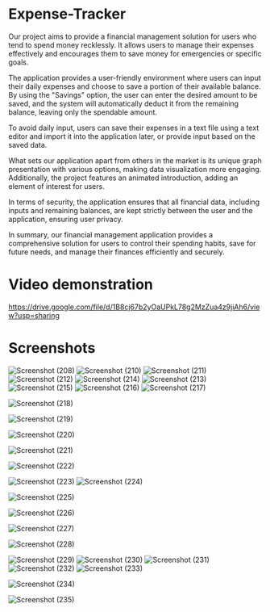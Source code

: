 
# Expense-Tracker

Our project aims to provide a financial management solution for users who tend to spend money recklessly. It allows users to manage their expenses effectively and encourages them to save money for emergencies or specific goals.

The application provides a user-friendly environment where users can input their daily expenses and choose to save a portion of their available balance. By using the "Savings" option, the user can enter the desired amount to be saved, and the system will automatically deduct it from the remaining balance, leaving only the spendable amount.

To avoid daily input, users can save their expenses in a text file using a text editor and import it into the application later, or provide input based on the saved data.

What sets our application apart from others in the market is its unique graph presentation with various options, making data visualization more engaging. Additionally, the project features an animated introduction, adding an element of interest for users.

In terms of security, the application ensures that all financial data, including inputs and remaining balances, are kept strictly between the user and the application, ensuring user privacy.

In summary, our financial management application provides a comprehensive solution for users to control their spending habits, save for future needs, and manage their finances efficiently and securely.

# Video demonstration

https://drive.google.com/file/d/1B8cj67b2yOaUPkL78g2MzZua4z9jiAh6/view?usp=sharing

# Screenshots

![Screenshot (208)](https://github.com/Labonnya/Expense-Tracker/assets/75426550/3c4776bf-68d9-47fa-ad89-d892f98ca280)
![Screenshot (210)](https://github.com/Labonnya/Expense-Tracker/assets/75426550/2f1602ea-af46-4fb9-bb08-86a0a16e1333)
![Screenshot (211)](https://github.com/Labonnya/Expense-Tracker/assets/75426550/9b8e80c9-c35d-4d1b-b891-4d14c121a08d)
![Screenshot (212)](https://github.com/Labonnya/Expense-Tracker/assets/75426550/65aba9e3-e18a-49bc-90a3-300c6d1a23c0)
![Screenshot (214)](https://github.com/Labonnya/Expense-Tracker/assets/75426550/d3f9af5d-7942-4c60-af43-ff33ed3f0326)
![Screenshot (213)](https://github.com/Labonnya/Expense-Tracker/assets/75426550/970a8f24-8f4c-444d-b31d-4021d070dadf)
![Screenshot (215)](https://github.com/Labonnya/Expense-Tracker/assets/75426550/d86225a3-f19a-4bee-bc97-1dd1f8d20f1d)
![Screenshot (216)](https://github.com/Labonnya/Expense-Tracker/assets/75426550/f72c8b6f-54cf-4581-9982-70a9d31ccdec)
![Screenshot (217)](https://github.com/Labonnya/Expense-Tracker/assets/75426550/189bc089-53af-4169-bad6-9e21407edc04)

![Screenshot (218)](https://github.com/Labonnya/Expense-Tracker/assets/75426550/6df624f1-91fd-460b-a499-205d269793d5)

![Screenshot (219)](https://github.com/Labonnya/Expense-Tracker/assets/75426550/f4a2fff0-5299-4db6-a9f8-0460ef79fdd6)

![Screenshot (220)](https://github.com/Labonnya/Expense-Tracker/assets/75426550/d4d743a1-c9a8-4371-93e7-f735fc4dc8db)

![Screenshot (221)](https://github.com/Labonnya/Expense-Tracker/assets/75426550/38605329-1e5c-4fbc-b1a5-daa67ab7ace4)

![Screenshot (222)](https://github.com/Labonnya/Expense-Tracker/assets/75426550/a9af7c9a-b729-44b0-b883-dc654baa2035)

![Screenshot (223)](https://github.com/Labonnya/Expense-Tracker/assets/75426550/4d29f933-9eb5-4195-992b-e52b0f353978)
![Screenshot (224)](https://github.com/Labonnya/Expense-Tracker/assets/75426550/394b096c-f80d-455b-8d67-6b436a50035e)

![Screenshot (225)](https://github.com/Labonnya/Expense-Tracker/assets/75426550/757bb0ec-37eb-498d-9c44-79c2e65e6ec3)

![Screenshot (226)](https://github.com/Labonnya/Expense-Tracker/assets/75426550/d4a4c2b3-2ede-4fbf-a7cc-f864d8be7bb7)

![Screenshot (227)](https://github.com/Labonnya/Expense-Tracker/assets/75426550/573127e5-b75e-4c7e-b8f5-a3cd7aa47091)

![Screenshot (228)](https://github.com/Labonnya/Expense-Tracker/assets/75426550/8f495961-3870-46ca-9328-0c5c9b16d515)


![Screenshot (229)](https://github.com/Labonnya/Expense-Tracker/assets/75426550/d5220c0a-470c-4930-bca7-62639ccf0293)
![Screenshot (230)](https://github.com/Labonnya/Expense-Tracker/assets/75426550/b73335b4-554f-4337-9426-e7894de464de)
![Screenshot (231)](https://github.com/Labonnya/Expense-Tracker/assets/75426550/38034bdc-5194-49ac-994a-b5f814c34cf5)
![Screenshot (232)](https://github.com/Labonnya/Expense-Tracker/assets/75426550/1e127418-f183-4298-a487-86861f988d88)
![Screenshot (233)](https://github.com/Labonnya/Expense-Tracker/assets/75426550/7523ff88-7ca0-44c8-92c4-e44f6f867efe)


![Screenshot (234)](https://github.com/Labonnya/Expense-Tracker/assets/75426550/3038c13c-3c67-4ef2-900d-d068193fe944)

![Screenshot (235)](https://github.com/Labonnya/Expense-Tracker/assets/75426550/30d3a430-a6c3-440e-8718-1ffe35b44655)
